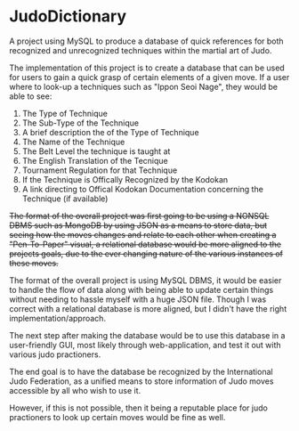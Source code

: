 # JudoDictionary

A project using MySQL to produce a database of quick references for both recognized and unrecognized 
techniques within the martial art of Judo. 

The implementation of this project is to create a database that can be used for users to gain a 
quick grasp of certain elements of a given move. If a user where to look-up a techniques such as "Ippon Seoi Nage", they would be 
able to see: 

1) The Type of Technique 
2) The Sub-Type of the Technique
3) A brief description the of the Type of Technique
4) The Name of the Technique
5) The Belt Level the technique is taught at
6) The English Translation of the Tecnique
7) Tournament Regulation for that Technique
8) If the Technique is Offically Recognized by the Kodokan
9) A link directing to Offical Kodokan Documentation concerning the Technique (if available)

~~The format of the overall project was first going to be using a NONSQL DBMS such as MongoDB by using JSON as a means to store data, but seeing how the moves changes and relate to each other when creating a "Pen-To-Paper" visual, a relational database would be more aligned to the projects goals, due to the ever changing nature of the various instances of these moves.~~

The format of the overall project is using MySQL DBMS, it would be easier to handle the flow of data along with being able to update certain things without needing to hassle myself with a huge JSON file. Though I was correct with a relational database is more aligned, but I didn't have the right implementation/approach. 

The next step after making the database would be to use this database in a user-friendly GUI, most likely through web-application, and test it out with various judo practioners. 

The end goal is to have the database be recognized by the International Judo Federation, as a unified means to store information of Judo moves accessible by all who wish to use it.

However, if this is not possible, then it being a reputable place for judo practioners to look up certain moves would be fine as well. 
